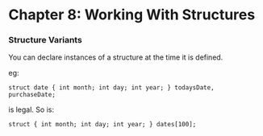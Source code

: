 # Chapter 8: Working With Structures

### Structure Variants
You can declare instances of a structure at the time it is defined.

eg:

`struct date
{
    int month;
    int day;
    int year;
} todaysDate, purchaseDate; `

is legal. So is:

`struct
{
    int month;
    int day;
    int year;
} dates[100];`